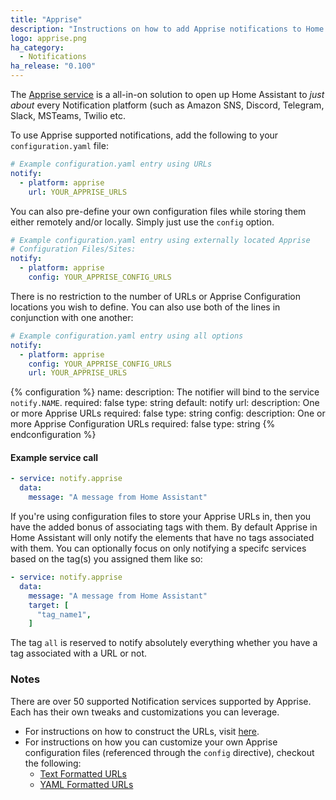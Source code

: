 ```yaml
---
title: "Apprise"
description: "Instructions on how to add Apprise notifications to Home Assistant."
logo: apprise.png
ha_category:
  - Notifications
ha_release: "0.100"
---
```


The [Apprise service](https://github.com/caronc/apprise/) is a all-in-on solution to open up Home Assistant to _just about_ every Notification platform (such as Amazon SNS, Discord, Telegram, Slack, MSTeams, Twilio etc.

To use Apprise supported notifications, add the following to your `configuration.yaml` file:

```yaml
# Example configuration.yaml entry using URLs
notify:
  - platform: apprise
    url: YOUR_APPRISE_URLS
```

You can also pre-define your own configuration files while storing them either remotely and/or locally. Simply just use the `config` option.
```yaml
# Example configuration.yaml entry using externally located Apprise
# Configuration Files/Sites:
notify:
  - platform: apprise
    config: YOUR_APPRISE_CONFIG_URLS
```

There is no restriction to the number of URLs or Apprise Configuration locations you wish to define.  You can also use both of the lines in conjunction with one another:
```yaml
# Example configuration.yaml entry using all options
notify:
  - platform: apprise
    config: YOUR_APPRISE_CONFIG_URLS
    url: YOUR_APPRISE_URLS
```

{% configuration %}
name:
  description: The notifier will bind to the service `notify.NAME`.
  required: false
  type: string
  default: notify
url:
  description: One or more Apprise URLs
  required: false
  type: string
config:
  description: One or more Apprise Configuration URLs
  required: false
  type: string
{% endconfiguration %}

#### Example service call

```yaml
- service: notify.apprise
  data:
    message: "A message from Home Assistant"
```

If you're using configuration files to store your Apprise URLs in, then you have the added bonus of associating tags with them.  By default Apprise in Home Assistant will only notify the elements that have no tags associated with them.  You can optionally focus on only notifying a specifc services based on the tag(s) you assigned them like so:
```yaml
- service: notify.apprise
  data:
    message: "A message from Home Assistant"
    target: [
      "tag_name1",
    ]
```

The tag `all` is reserved to notify absolutely everything whether you have a tag associated with a URL or not.

### Notes
There are over 50 supported Notification services supported by Apprise.  Each has their own tweaks and customizations you can leverage.
* For instructions on how to construct the URLs, visit [here](https://github.com/caronc/apprise/wiki#notification-services).
* For instructions on how you can customize your own Apprise configuration files (referenced through the `config` directive), checkout the following:
   * [Text Formatted URLs](https://github.com/caronc/apprise/wiki/config_text)
   * [YAML Formatted URLs](https://github.com/caronc/apprise/wiki/config_yaml)
